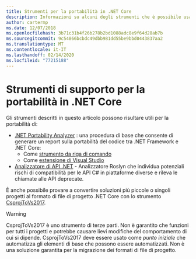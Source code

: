 ```yaml
---
title: Strumenti per la portabilità in .NET Core
description: Informazioni su alcuni degli strumenti che è possibile usare per la portabilità in .NET Core
author: cartermp
ms.date: 12/07/2018
ms.openlocfilehash: 3b71c31b4f26b278b2bd1088adc8e9f64d28ab7b
ms.sourcegitcommit: 9c54866bcbdc49dbb981dd55be9bbd0443837aa2
ms.translationtype: MT
ms.contentlocale: it-IT
ms.lasthandoff: 02/14/2020
ms.locfileid: "77215188"
---
```

# <a name="tools-to-help-with-porting-to-net-core"></a>Strumenti di supporto per la portabilità in .NET Core

Gli strumenti descritti in questo articolo possono risultare utili per la portabilità di:

- [.NET Portability Analyzer](../../standard/analyzers/portability-analyzer.md) : una procedura di base che consente di generare un report sulla portabilità del codice tra .NET Framework e .NET Core:
  - Come [strumento da riga di comando](https://github.com/Microsoft/dotnet-apiport/releases)
  - Come [estensione di Visual Studio](https://visualstudiogallery.msdn.microsoft.com/1177943e-cfb7-4822-a8a6-e56c7905292b)
- [Analizzatore di API .NET](../../standard/analyzers/api-analyzer.md) - Analizzatore Roslyn che individua potenziali rischi di compatibilità per le API C# in piattaforme diverse e rileva le chiamate alle API deprecate.

È anche possibile provare a convertire soluzioni più piccole o singoli progetti al formato di file di progetto .NET Core con lo strumento [CsprojToVs2017](https://github.com/hvanbakel/CsprojToVs2017).

> [!WARNING] 
> CsprojToVs2017 è uno strumento di terze parti. Non è garantito che funzioni per tutti i progetti e potrebbe causare lievi modifiche del comportamento di cui si dipende. CsprojToVs2017 deve essere usato come _punto iniziale_ che automatizza gli elementi di base che possono essere automatizzati. Non è una soluzione garantita per la migrazione dei formati di file di progetto.
